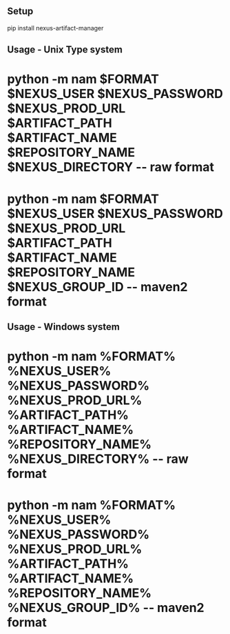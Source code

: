 ## Setup
pip install nexus-artifact-manager

## Usage - Unix Type system
# python -m nam $FORMAT $NEXUS_USER $NEXUS_PASSWORD $NEXUS_PROD_URL $ARTIFACT_PATH $ARTIFACT_NAME $REPOSITORY_NAME $NEXUS_DIRECTORY  -- raw format
# python -m nam $FORMAT $NEXUS_USER $NEXUS_PASSWORD $NEXUS_PROD_URL $ARTIFACT_PATH $ARTIFACT_NAME $REPOSITORY_NAME $NEXUS_GROUP_ID  -- maven2 format

## Usage - Windows system
# python -m nam %FORMAT% %NEXUS_USER% %NEXUS_PASSWORD% %NEXUS_PROD_URL% %ARTIFACT_PATH% %ARTIFACT_NAME% %REPOSITORY_NAME% %NEXUS_DIRECTORY%  -- raw format
# python -m nam %FORMAT% %NEXUS_USER% %NEXUS_PASSWORD% %NEXUS_PROD_URL% %ARTIFACT_PATH% %ARTIFACT_NAME% %REPOSITORY_NAME% %NEXUS_GROUP_ID%  -- maven2 format